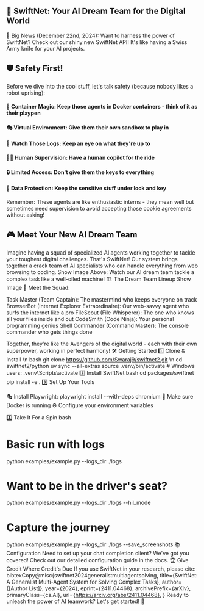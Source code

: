 ## 🚀 SwiftNet: Your AI Dream Team for the Digital World

🌟 Big News (December 22nd, 2024): Want to harness the power of SwiftNet? Check out our shiny new SwiftNet API! It's like having a Swiss Army knife for your AI projects.

## 🛡️ Safety First!
Before we dive into the cool stuff, let's talk safety (because nobody likes a robot uprising):

#### 🐳 Container Magic: Keep those agents in Docker containers - think of it as their playpen
#### 🎭 Virtual Environment: Give them their own sandbox to play in
#### 👀 Watch Those Logs: Keep an eye on what they're up to
#### 🧑‍💼 Human Supervision: Have a human copilot for the ride
#### 🔒 Limited Access: Don't give them the keys to everything
#### 🔐 Data Protection: Keep the sensitive stuff under lock and key

Remember: These agents are like enthusiastic interns - they mean well but sometimes need supervision to avoid accepting those cookie agreements without asking!
## 🎮 Meet Your New AI Dream Team
Imagine having a squad of specialized AI agents working together to tackle your toughest digital challenges. That's SwiftNet! Our system brings together a crack team of AI specialists who can handle everything from web browsing to coding.
Show Image
Above: Watch our AI dream team tackle a complex task like a well-oiled machine!
🏗️ The Dream Team Lineup
Show Image
🎯 Meet the Squad:

Task Master (Team Captain): The mastermind who keeps everyone on track
BrowserBot (Internet Explorer Extraordinaire): Our web-savvy agent who surfs the internet like a pro
FileScout (File Whisperer): The one who knows all your files inside and out
CodeSmith (Code Ninja): Your personal programming genius
Shell Commander (Command Master): The console commander who gets things done

Together, they're like the Avengers of the digital world - each with their own superpower, working in perfect harmony!
🛠️ Getting Started
1️⃣ Clone & Install \n
bash 
git clone https://github.com/Swaraj9/swiftnet2.git \n
cd swiftnet2/python
uv sync  --all-extras
source .venv/bin/activate  # Windows users: .venv\Scripts\activate
2️⃣ Install SwiftNet
bash
cd packages/swiftnet
pip install -e .
3️⃣ Set Up Your Tools

🎭 Install Playwright: playwright install --with-deps chromium
🐳 Make sure Docker is running
⚙️ Configure your environment variables

4️⃣ Take It For a Spin
bash
# Basic run with logs
python examples/example.py --logs_dir ./logs

# Want to be in the driver's seat?
python examples/example.py --logs_dir ./logs --hil_mode

# Capture the journey
python examples/example.py --logs_dir ./logs --save_screenshots
📚 Configuration
Need to set up your chat completion client? We've got you covered! Check out our detailed configuration guide in the docs.
🏆 Give Credit Where Credit's Due
If you use SwiftNet in your research, please cite:
bibtexCopy@misc{swiftnet2024generalistmultiagentsolving,
      title={SwiftNet: A Generalist Multi-Agent System for Solving Complex Tasks},
      author={[Author List]},
      year={2024},
      eprint={2411.04468},
      archivePrefix={arXiv},
      primaryClass={cs.AI},
      url={https://arxiv.org/abs/2411.04468},
}
Ready to unleash the power of AI teamwork? Let's get started! 🚀
